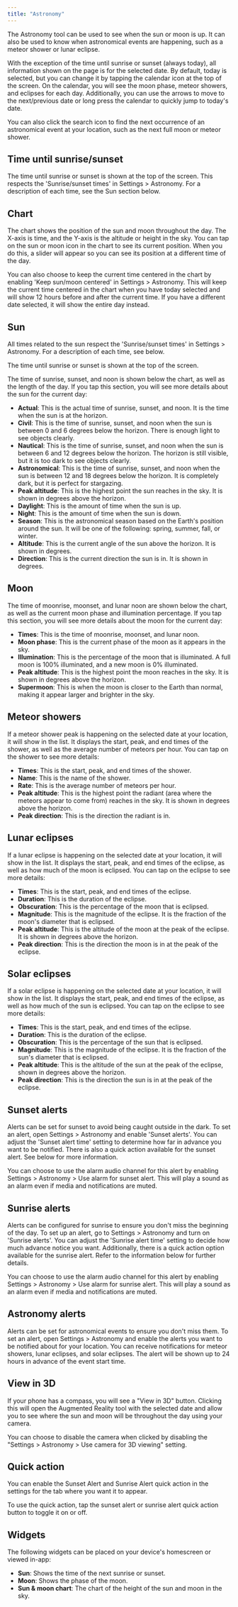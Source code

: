 ```yaml
---
title: "Astronomy"
---
```


The Astronomy tool can be used to see when the sun or moon is up. It can also be used to know when astronomical events are happening, such as a meteor shower or lunar eclipse.

With the exception of the time until sunrise or sunset (always today), all information shown on the page is for the selected date. By default, today is selected, but you can change it by tapping the calendar icon at the top of the screen. On the calendar, you will see the moon phase, meteor showers, and eclipses for each day. Additionally, you can use the arrows to move to the next/previous date or long press the calendar to quickly jump to today's date.

You can also click the search icon to find the next occurrence of an astronomical event at your location, such as the next full moon or meteor shower.

## Time until sunrise/sunset

The time until sunrise or sunset is shown at the top of the screen. This respects the 'Sunrise/sunset times' in Settings > Astronomy. For a description of each time, see the Sun section below.

## Chart
The chart shows the position of the sun and moon throughout the day. The X-axis is time, and the Y-axis is the altitude or height in the sky. You can tap on the sun or moon icon in the chart to see its current position. When you do this, a slider will appear so you can see its position at a different time of the day.

You can also choose to keep the current time centered in the chart by enabling 'Keep sun/moon centered' in Settings > Astronomy. This will keep the current time centered in the chart when you have today selected and will show 12 hours before and after the current time. If you have a different date selected, it will show the entire day instead.

## Sun
All times related to the sun respect the 'Sunrise/sunset times' in Settings > Astronomy. For a description of each time, see below.

The time until sunrise or sunset is shown at the top of the screen.

The time of sunrise, sunset, and noon is shown below the chart, as well as the length of the day. If you tap this section, you will see more details about the sun for the current day:

- **Actual**: This is the actual time of sunrise, sunset, and noon. It is the time when the sun is at the horizon.
- **Civil**: This is the time of sunrise, sunset, and noon when the sun is between 0 and 6 degrees below the horizon. There is enough light to see objects clearly.
- **Nautical**: This is the time of sunrise, sunset, and noon when the sun is between 6 and 12 degrees below the horizon. The horizon is still visible, but it is too dark to see objects clearly.
- **Astronomical**: This is the time of sunrise, sunset, and noon when the sun is between 12 and 18 degrees below the horizon. It is completely dark, but it is perfect for stargazing.
- **Peak altitude**: This is the highest point the sun reaches in the sky. It is shown in degrees above the horizon.
- **Daylight**: This is the amount of time when the sun is up.
- **Night**: This is the amount of time when the sun is down.
- **Season**: This is the astronomical season based on the Earth's position around the sun. It will be one of the following: spring, summer, fall, or winter.
- **Altitude**: This is the current angle of the sun above the horizon. It is shown in degrees.
- **Direction**: This is the current direction the sun is in. It is shown in degrees.

## Moon
The time of moonrise, moonset, and lunar noon are shown below the chart, as well as the current moon phase and illumination percentage. If you tap this section, you will see more details about the moon for the current day:

- **Times**: This is the time of moonrise, moonset, and lunar noon.
- **Moon phase**: This is the current phase of the moon as it appears in the sky.
- **Illumination**: This is the percentage of the moon that is illuminated. A full moon is 100% illuminated, and a new moon is 0% illuminated.
- **Peak altitude**: This is the highest point the moon reaches in the sky. It is shown in degrees above the horizon.
- **Supermoon**: This is when the moon is closer to the Earth than normal, making it appear larger and brighter in the sky.

## Meteor showers
If a meteor shower peak is happening on the selected date at your location, it will show in the list. It displays the start, peak, and end times of the shower, as well as the average number of meteors per hour. You can tap on the shower to see more details:

- **Times**: This is the start, peak, and end times of the shower.
- **Name**: This is the name of the shower.
- **Rate**: This is the average number of meteors per hour.
- **Peak altitude**: This is the highest point the radiant (area where the meteors appear to come from) reaches in the sky. It is shown in degrees above the horizon.
- **Peak direction**: This is the direction the radiant is in.

## Lunar eclipses
If a lunar eclipse is happening on the selected date at your location, it will show in the list. It displays the start, peak, and end times of the eclipse, as well as how much of the moon is eclipsed. You can tap on the eclipse to see more details:

- **Times**: This is the start, peak, and end times of the eclipse.
- **Duration**: This is the duration of the eclipse.
- **Obscuration**: This is the percentage of the moon that is eclipsed.
- **Magnitude**: This is the magnitude of the eclipse. It is the fraction of the moon's diameter that is eclipsed.
- **Peak altitude**: This is the altitude of the moon at the peak of the eclipse. It is shown in degrees above the horizon.
- **Peak direction**: This is the direction the moon is in at the peak of the eclipse.

## Solar eclipses
If a solar eclipse is happening on the selected date at your location, it will show in the list. It displays the start, peak, and end times of the eclipse, as well as how much of the sun is eclipsed. You can tap on the eclipse to see more details:

- **Times**: This is the start, peak, and end times of the eclipse.
- **Duration**: This is the duration of the eclipse.
- **Obscuration**: This is the percentage of the sun that is eclipsed.
- **Magnitude**: This is the magnitude of the eclipse. It is the fraction of the sun's diameter that is eclipsed.
- **Peak altitude**: This is the altitude of the sun at the peak of the eclipse, shown in degrees above the horizon.
- **Peak direction**: This is the direction the sun is in at the peak of the eclipse.

## Sunset alerts
Alerts can be set for sunset to avoid being caught outside in the dark. To set an alert, open Settings > Astronomy and enable 'Sunset alerts'. You can adjust the 'Sunset alert time' setting to determine how far in advance you want to be notified. There is also a quick action available for the sunset alert. See below for more information.

You can choose to use the alarm audio channel for this alert by enabling Settings > Astronomy > Use alarm for sunset alert. This will play a sound as an alarm even if media and notifications are muted. 

## Sunrise alerts
Alerts can be configured for sunrise to ensure you don't miss the beginning of the day. To set up an alert, go to Settings > Astronomy and turn on 'Sunrise alerts'. You can adjust the 'Sunrise alert time' setting to decide how much advance notice you want. Additionally, there is a quick action option available for the sunrise alert. Refer to the information below for further details.

You can choose to use the alarm audio channel for this alert by enabling Settings > Astronomy > Use alarm for sunrise alert. This will play a sound as an alarm even if media and notifications are muted. 

## Astronomy alerts
Alerts can be set for astronomical events to ensure you don't miss them. To set an alert, open Settings > Astronomy and enable the alerts you want to be notified about for your location. You can receive notifications for meteor showers, lunar eclipses, and solar eclipses. The alert will be shown up to 24 hours in advance of the event start time.

## View in 3D
If your phone has a compass, you will see a "View in 3D" button. Clicking this will open the Augmented Reality tool with the selected date and allow you to see where the sun and moon will be throughout the day using your camera.

You can choose to disable the camera when clicked by disabling the "Settings > Astronomy > Use camera for 3D viewing" setting.

## Quick action
You can enable the Sunset Alert and Sunrise Alert quick action in the settings for the tab where you want it to appear.

To use the quick action, tap the sunset alert or sunrise alert quick action button to toggle it on or off.

## Widgets
The following widgets can be placed on your device's homescreen or viewed in-app:

- **Sun**: Shows the time of the next sunrise or sunset.
- **Moon**: Shows the phase of the moon.
- **Sun & moon chart**: The chart of the height of the sun and moon in the sky.

